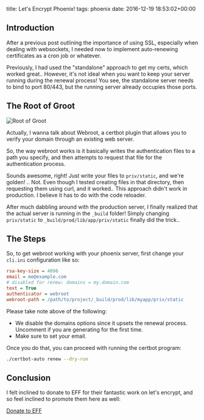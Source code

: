 title: Let's Encrypt Phoenix!
tags: phoenix
date: 2016-12-19 18:53:02+00:00

## Introduction

After a previous post outlining the importance of using SSL, especially when dealing with websockets, I needed now to implement auto-renewing certificates as a cron job or whatever.

Previously, I had used the "standalone" approach to get my certs, which worked great.. However, it's not ideal when you want to keep your server running during the renewal process! You see, the standalone server needs to bind to port 80/443, but the running server already occupies those ports.

## The Root of Groot

![Root of Groot][root-of-groot]

Actually, I wanna talk about Webroot, a certbot plugin that allows you to verify your domain through an existing web server.

So, the way webroot works is it basically writes the authentication files to a path you specify, and then attempts to request that file for the authentication process.

Sounds awesome, right! Just write your files to `priv/static`, and we're golden! .. Not. Even though I tested creating files in that directory, then requesting them using curl, and it worked.. This approach didn't work in production. I believe it has to do with the code reloader.

After much dabbling around with the production server, I finally realized that the actual server is running in the `_build` folder! Simply changing `priv/static` to `_build/prod/lib/app/priv/static` finally did the trick..

## The Steps

So, to get webroot working with your phoenix server, first change your `cli.ini` configuration like so:

```ini
rsa-key-size = 4096
email = me@example.com
# disabled for renew: domains = my.domain.com
text = True
authenticator = webroot
webroot-path = /path/to/project/_build/prod/lib/myapp/priv/static
```

Please take note above of the following:

+ We disable the domains options since it upsets the renewal process. Uncomment if you are generating for the first time.
+ Make sure to set your email.

Once you do that, you can proceed with running the certbot program:

```sh
./certbot-auto renew --dry-run
```

## Conclusion

I felt inclined to donate to EFF for their fantastic work on let's encrypt, and so feel inclined to promote them here as well:

[Donate to EFF][eff-donation]

[root-of-groot]: http://i.imgur.com/Te9RTcn.png
[eff-donation]: https://supporters.eff.org/donate/support-work-on-certbot

